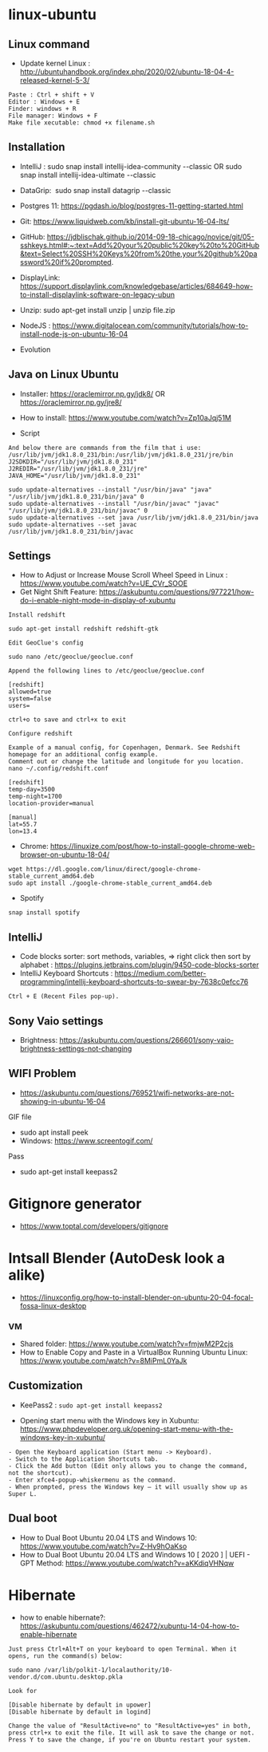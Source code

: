 # linux-ubuntu

## Linux command

- Update kernel Linux : http://ubuntuhandbook.org/index.php/2020/02/ubuntu-18-04-4-released-kernel-5-3/

```
Paste : Ctrl + shift + V
Editor : Windows + E
Finder: windows + R
File manager: Windows + F
Make file xecutable: chmod +x filename.sh
```

## Installation
- IntelliJ : sudo snap install intellij-idea-community --classic OR sudo snap install intellij-idea-ultimate --classic
- DataGrip:  sudo snap install datagrip --classic
- Postgres 11: https://pgdash.io/blog/postgres-11-getting-started.html

- Git: https://www.liquidweb.com/kb/install-git-ubuntu-16-04-lts/
- GitHub: https://jdblischak.github.io/2014-09-18-chicago/novice/git/05-sshkeys.html#:~:text=Add%20your%20public%20key%20to%20GitHub&text=Select%20SSH%20Keys%20from%20the,your%20github%20password%20if%20prompted.

- DisplayLink: https://support.displaylink.com/knowledgebase/articles/684649-how-to-install-displaylink-software-on-legacy-ubun

- Unzip: sudo apt-get install unzip | unzip file.zip

 - NodeJS : https://www.digitalocean.com/community/tutorials/how-to-install-node-js-on-ubuntu-16-04
 
- Evolution


## Java on Linux Ubuntu

- Installer: https://oraclemirror.np.gy/jdk8/  OR https://oraclemirror.np.gy/jre8/
- How to install: https://www.youtube.com/watch?v=Zp10aJqj51M

- Script

```
And below there are commands from the film that i use:
/usr/lib/jvm/jdk1.8.0_231/bin:/usr/lib/jvm/jdk1.8.0_231/jre/bin
J2SDKDIR="/usr/lib/jvm/jdk1.8.0_231"
J2REDIR="/usr/lib/jvm/jdk1.8.0_231/jre"
JAVA_HOME="/usr/lib/jvm/jdk1.8.0_231"

sudo update-alternatives --install "/usr/bin/java" "java" "/usr/lib/jvm/jdk1.8.0_231/bin/java" 0
sudo update-alternatives --install "/usr/bin/javac" "javac" "/usr/lib/jvm/jdk1.8.0_231/bin/javac" 0
sudo update-alternatives --set java /usr/lib/jvm/jdk1.8.0_231/bin/java
sudo update-alternatives --set javac /usr/lib/jvm/jdk1.8.0_231/bin/javac

```

## Settings
- How to Adjust or Increase Mouse Scroll Wheel Speed in Linux : https://www.youtube.com/watch?v=UE_CVr_SOOE
- Get Night Shift Feature: https://askubuntu.com/questions/977221/how-do-i-enable-night-mode-in-display-of-xubuntu

```
Install redshift

sudo apt-get install redshift redshift-gtk

Edit GeoClue's config

sudo nano /etc/geoclue/geoclue.conf

Append the following lines to /etc/geoclue/geoclue.conf

[redshift]
allowed=true
system=false
users=

ctrl+o to save and ctrl+x to exit
 
Configure redshift

Example of a manual config, for Copenhagen, Denmark. See Redshift homepage for an additional config example.
Comment out or change the latitude and longitude for you location.
nano ~/.config/redshift.conf

[redshift]
temp-day=3500
temp-night=1700
location-provider=manual

[manual]
lat=55.7
lon=13.4
```

- Chrome: https://linuxize.com/post/how-to-install-google-chrome-web-browser-on-ubuntu-18-04/
```
wget https://dl.google.com/linux/direct/google-chrome-stable_current_amd64.deb
sudo apt install ./google-chrome-stable_current_amd64.deb
```

- Spotify
```
snap install spotify
```


## IntelliJ
- Code blocks sorter: sort methods, variables, => right click then sort by alphabet : https://plugins.jetbrains.com/plugin/9450-code-blocks-sorter
- IntelliJ Keyboard Shortcuts : https://medium.com/better-programming/intellij-keyboard-shortcuts-to-swear-by-7638c0efcc76
```
Ctrl + E (Recent Files pop-up).

```

## Sony Vaio settings
- Brightness: https://askubuntu.com/questions/266601/sony-vaio-brightness-settings-not-changing

## WIFI Problem
- https://askubuntu.com/questions/769521/wifi-networks-are-not-showing-in-ubuntu-16-04

GIF file
- sudo apt install peek
- Windows: https://www.screentogif.com/

Pass
- sudo apt-get install keepass2

# Gitignore generator
- https://www.toptal.com/developers/gitignore

# Intsall Blender (AutoDesk look a alike)
- https://linuxconfig.org/how-to-install-blender-on-ubuntu-20-04-focal-fossa-linux-desktop


### VM
- Shared folder: https://www.youtube.com/watch?v=fmjwM2P2cjs
- How to Enable Copy and Paste in a VirtualBox Running Ubuntu Linux: https://www.youtube.com/watch?v=8MiPmL0YaJk

## Customization

- KeePass2 : ```sudo apt-get install keepass2```

- Opening start menu with the Windows key in Xubuntu: https://www.phpdeveloper.org.uk/opening-start-menu-with-the-windows-key-in-xubuntu/
```
- Open the Keyboard application (Start menu -> Keyboard).
- Switch to the Application Shortcuts tab.
- Click the Add button (Edit only allows you to change the command, not the shortcut).
- Enter xfce4-popup-whiskermenu as the command.
- When prompted, press the Windows key – it will usually show up as Super L.
```


## Dual boot
- How to Dual Boot Ubuntu 20.04 LTS and Windows 10: https://www.youtube.com/watch?v=Z-Hv9hOaKso
- How to Dual Boot Ubuntu 20.04 LTS and Windows 10 [ 2020 ] | UEFI - GPT Method: https://www.youtube.com/watch?v=aKKdiqVHNqw


# Hibernate
- how to enable hibernate?: https://askubuntu.com/questions/462472/xubuntu-14-04-how-to-enable-hibernate
```
Just press Ctrl+Alt+T on your keyboard to open Terminal. When it opens, run the command(s) below:

sudo nano /var/lib/polkit-1/localauthority/10-vendor.d/com.ubuntu.desktop.pkla

Look for

[Disable hibernate by default in upower]
[Disable hibernate by default in logind]

Change the value of "ResultActive=no" to "ResultActive=yes" in both, 
press ctrl+x to exit the file. It will ask to save the change or not.
Press Y to save the change, if you're on Ubuntu restart your system.

```
